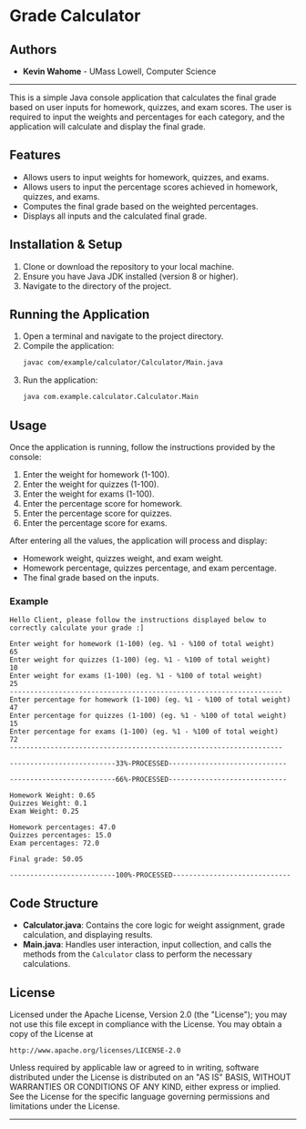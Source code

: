 
# Grade Calculator
## Authors

- **Kevin Wahome** - UMass Lowell, Computer Science
---
This is a simple Java console application that calculates the final grade based on user inputs for homework, quizzes, and exam scores. The user is required to input the weights and percentages for each category, and the application will calculate and display the final grade.

## Features
- Allows users to input weights for homework, quizzes, and exams.
- Allows users to input the percentage scores achieved in homework, quizzes, and exams.
- Computes the final grade based on the weighted percentages.
- Displays all inputs and the calculated final grade.

## Installation & Setup

1. Clone or download the repository to your local machine.
2. Ensure you have Java JDK installed (version 8 or higher).
3. Navigate to the directory of the project.

## Running the Application

1. Open a terminal and navigate to the project directory.
2. Compile the application:
   ```bash
   javac com/example/calculator/Calculator/Main.java
   ```
3. Run the application:
   ```bash
   java com.example.calculator.Calculator.Main
   ```

## Usage

Once the application is running, follow the instructions provided by the console:

1. Enter the weight for homework (1-100).
2. Enter the weight for quizzes (1-100).
3. Enter the weight for exams (1-100).
4. Enter the percentage score for homework.
5. Enter the percentage score for quizzes.
6. Enter the percentage score for exams.

After entering all the values, the application will process and display:
- Homework weight, quizzes weight, and exam weight.
- Homework percentage, quizzes percentage, and exam percentage.
- The final grade based on the inputs.

### Example

```plaintext
Hello Client, please follow the instructions displayed below to correctly calculate your grade :]

Enter weight for homework (1-100) (eg. %1 - %100 of total weight)
65
Enter weight for quizzes (1-100) (eg. %1 - %100 of total weight)
10
Enter weight for exams (1-100) (eg. %1 - %100 of total weight)
25
-------------------------------------------------------------------
Enter percentage for homework (1-100) (eg. %1 - %100 of total weight)
47
Enter percentage for quizzes (1-100) (eg. %1 - %100 of total weight)
15
Enter percentage for exams (1-100) (eg. %1 - %100 of total weight)
72
-------------------------------------------------------------------

--------------------------33%-PROCESSED-----------------------------

--------------------------66%-PROCESSED-----------------------------

Homework Weight: 0.65
Quizzes Weight: 0.1
Exam Weight: 0.25

Homework percentages: 47.0
Quizzes percentages: 15.0
Exam percentages: 72.0

Final grade: 50.05

--------------------------100%-PROCESSED-----------------------------
```

## Code Structure

- **Calculator.java**: Contains the core logic for weight assignment, grade calculation, and displaying results.
- **Main.java**: Handles user interaction, input collection, and calls the methods from the `Calculator` class to perform the necessary calculations.

## License

Licensed under the Apache License, Version 2.0 (the "License");
you may not use this file except in compliance with the License.
You may obtain a copy of the License at

    http://www.apache.org/licenses/LICENSE-2.0

Unless required by applicable law or agreed to in writing, software
distributed under the License is distributed on an "AS IS" BASIS,
WITHOUT WARRANTIES OR CONDITIONS OF ANY KIND, either express or implied.
See the License for the specific language governing permissions and
limitations under the License.

---
